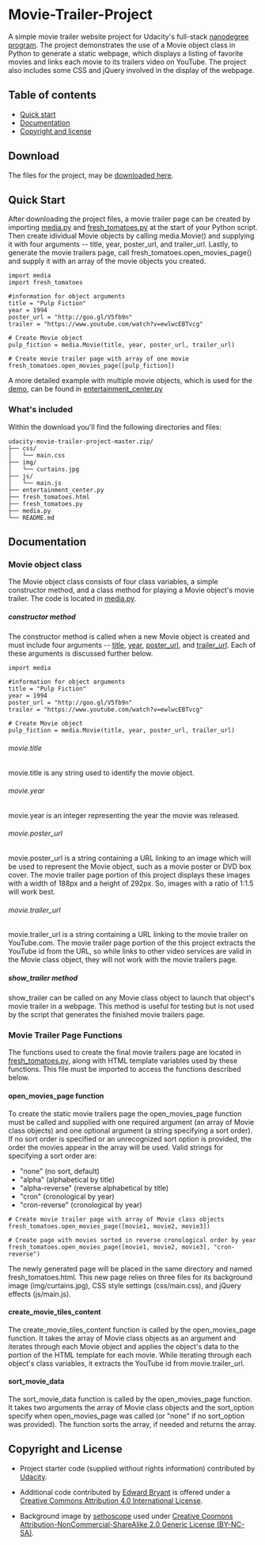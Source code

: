 # Movie-Trailer-Project 

A simple movie trailer website project for Udacity's full-stack [nanodegree program](https://www.udacity.com/nanodegree). The project demonstrates the use of a Movie object class in Python to generate a static webpage, which displays a listing of favorite movies and links each movie to its trailers video on YouTube. The project also includes some CSS and jQuery involved in the display of the webpage.  

## Table of contents
- [Quick start](#quick-start)
- [Documentation](#documentation)
- [Copyright and license](#copyright-and-license)

## Download

The files for the project, may be [downloaded here](https://github.com/edwardbryant/udacity-movie-trailer-project/archive/master.zip).

## Quick Start

After downloading the project files, a movie trailer page can be created by importing [media.py](https://github.com/edwardbryant/udacity-movie-trailer-project/blob/master/media.py) and [fresh_tomatoes.py](https://github.com/edwardbryant/udacity-movie-trailer-project/blob/master/fresh_tomatoes.py) at the start of your Python script. Then create idividual Movie objects by calling media.Movie() and supplying it with four arguments -- title, year, poster_url, and trailer_url. Lastly, to generate the movie trailers page, call fresh_tomatoes.open_movies_page() and supply it with an array of the movie objects you created. 

```
import media
import fresh_tomatoes

#information for object arguments
title = "Pulp Fiction"
year = 1994
poster_url = "http://goo.gl/V5fb9n"
trailer = "https://www.youtube.com/watch?v=ewlwcEBTvcg"

# Create Movie object
pulp_fiction = media.Movie(title, year, poster_url, trailer_url)

# Create movie trailer page with array of one movie
fresh_tomatoes.open_movies_page([pulp_fiction])

```

A more detailed example with multiple movie objects, which is used for the [demo](http://edwardbryant.github.io/udacity-movie-trailer-project/fresh_tomatoes.html), can be found in [entertainment_center.py](https://github.com/edwardbryant/udacity-movie-trailer-project/blob/master/entertainment_center.py) 


### What's included

Within the download you'll find the following directories and files:

```
udacity-movie-trailer-project-master.zip/
├── css/
│   └── main.css
├── img/
│   └── curtains.jpg
├── js/
│   └── main.js
├── entertainment_center.py
├── fresh_tomatoes.html
├── fresh_tomatoes.py
├── media.py
└── README.md
```

## Documentation

### Movie object class

The Movie object class consists of four class variables, a simple constructor method, and a class method for playing a Movie object's movie trailer. The code is located in [media.py](https://github.com/edwardbryant/udacity-movie-trailer-project/blob/master/media.py). 

##### constructor method

The constructor method is called when a new Movie object is created and must include four arguments -- [title](#movietitle), [year](#movieyear), [poster_url](#movieposter_url), and [trailer_url](#movietrailer_url). Each of these arguments is discussed further below.

```
import media

#information for object arguments
title = "Pulp Fiction"
year = 1994
poster_url = "http://goo.gl/V5fb9n"
trailer = "https://www.youtube.com/watch?v=ewlwcEBTvcg"

# Create Movie object
pulp_fiction = media.Movie(title, year, poster_url, trailer_url)
```

###### movie.title

movie.title is any string used to identify the movie object.

###### movie.year

movie.year is an integer representing the year the movie was released.  

###### movie.poster_url

movie.poster_url is a string containing a URL linking to an image which will be used to represent the Movie object, such as a movie poster or DVD box cover. The movie trailer page portion of this project displays these images with a width of 188px and a height of 292px. So, images with a ratio of 1:1.5 will work best. 

###### movie.trailer_url

movie.trailer_url is a string containing a URL linking to the movie trailer on YouTube.com. The movie trailer page portion of the this project extracts the YouTube id from the URL, so while links to other video services are valid in the Movie class object, they will not work with the movie trailers page. 

##### show_trailer method

show_trailer can be called on any Movie class object to launch that object's movie trailer in a webpage. This method is useful for testing but is not used by the script that generates the finished movie trailers page.

### Movie Trailer Page Functions 

The functions used to create the final movie trailers page are located in [fresh_tomatoes.py](https://github.com/edwardbryant/udacity-movie-trailer-project/blob/master/media.py), along with HTML template variables used by these functions. This file must be imported to access the functions described below.

#### open_movies_page function

To create the static movie trailers page the open_movies_page function must be called and supplied with one required argument (an array of Movie class objects) and one optional argument (a string specifying a sort order). If no sort order is specified or an unrecognized sort option is provided, the order the movies appear in the array will be used. Valid strings for specifying a sort order are:

- "none" (no sort, default)
- "alpha" (alphabetical by title)
- "alpha-reverse" (reverse alphabetical by title)
- "cron" (cronological by year)
- "cron-reverse" (cronological by year)

```
# Create movie trailer page with array of Movie class objects
fresh_tomatoes.open_movies_page([movie1, movie2, movie3])

# Create page with movies sorted in reverse cronological order by year 
fresh_tomatoes.open_movies_page([movie1, movie2, movie3], "cron-reverse")

``` 

The newly generated page will be placed in the same directory and named fresh_tomatoes.html. This new page relies on three files for its background image (img/curtains.jpg), CSS style settings (css/main.css), and jQuery effects (js/main.js).

#### create_movie_tiles_content

The create_movie_tiles_content function is called by the open_movies_page function. It takes the array of Movie class objects as an argument and iterates through each Movie object and applies the object's data to the portion of the HTML template for each movie. While iterating through each object's class variables, it extracts the YouTube id from movie.trailer_url.

#### sort_movie_data

The sort_movie_data function is called by the open_movies_page function. It takes two arguments the array of Movie class objects and the sort_option specify when open_movies_page was called (or "none" if no sort_option was provided). The function sorts the array, if needed and returns the array. 

## Copyright and License

- Project starter code (supplied without rights information) contributed by [Udacity](http://www.udacity.com).

- Additional code contributed by [Edward Bryant]() is offered under a [Creative Commons Attribution 4.0 International License](http://creativecommons.org/licenses/by/4.0/).

- Background image by [sethoscope](https://www.flickr.com/photos/sethoscope/2884743046/) used under [Creative Coomons Attribution-NonCommercial-ShareAlike 2.0 Generic License (BY-NC-SA)](http://creativecommons.org/licenses/by-nc-sa/2.0/deed.en).
